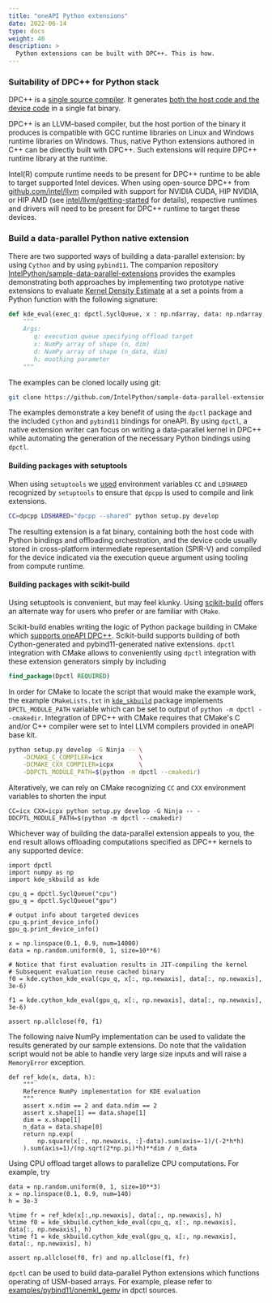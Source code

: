 ```yaml
---
title: "oneAPI Python extensions"
date: 2022-06-14
type: docs
weight: 40
description: >
  Python extensions can be built with DPC++. This is how.
---
```


### Suitability of DPC++ for Python stack

DPC++ is a [single source compiler][dpcpp-single-source]. It generates [both the host code and the device code][compilation-flow] in a single fat binary.

DPC++ is an LLVM-based compiler, but the host portion of the binary it produces is compatible with GCC runtime libraries on Linux and Windows runtime libraries on Windows. Thus, native Python extensions authored in C++ can be directly built with DPC++. Such extensions will require DPC++ runtime library at the runtime.

Intel(R) compute runtime needs to be present for DPC++ runtime to be able to target supported Intel devices. When using open-source DPC++ from [github.com/intel/llvm][intel-llvm] compiled with support for NVIDIA CUDA, HIP NVIDIA, or HIP AMD (see [intel/llvm/getting-started][intel-llvm-getting-started] for details), respective runtimes and drivers will need to be present for DPC++ runtime to target these devices.

### Build a data-parallel Python native extension

There are two supported ways of building a data-parallel extension: by using
`Cython` and by using `pybind11`. The companion repository
[IntelPython/sample-data-parallel-extensions][sample-dppy-ext] provides the
examples demonstrating both approaches by implementing two prototype native
extensions to evaluate [Kernel Density Estimate][wiki-kde]
at a set a points from a Python function with the following signature:

```python
def kde_eval(exec_q: dpctl.SyclQueue, x : np.ndarray, data: np.ndarray, h : float) -> np.narray: ...
    """
    Args:
       q: execution queue specifying offload target
       x: NumPy array of shape (n, dim)
       d: NumPy array of shape (n_data, dim)
       h: moothing parameter
    """
```

The examples can be cloned locally using git:

```bash
git clone https://github.com/IntelPython/sample-data-parallel-extensions.git
```

The examples demonstrate a key benefit of using the `dpctl` package and the
included `Cython` and `pybind11` bindings for oneAPI. By using `dpctl`,
a native extension writer can focus on writing a data-parallel kernel in DPC++
while automating the generation of the necessary Python bindings using `dpctl`.

#### Building packages with setuptools

When using `setuptools` we [used][kde-setuptools] environment variables `CC` and
`LDSHARED` recognized by `setuptools` to ensure that `dpcpp` is used to compile
and link extensions.

```bash
CC=dpcpp LDSHARED="dpcpp --shared" python setup.py develop
```

The resulting extension is a fat binary, containing both the host code with
Python bindings and offloading orchestration, and the device code usually stored
in cross-platform intermediate representation (SPIR-V) and compiled for the
device indicated via the execution queue argument using tooling from compute
runtime.

#### Building packages with scikit-build

Using setuptools is convenient, but may feel klunky. Using
[scikit-build][scikit-build] offers an alternate way for users who prefer or are
familiar with `CMake`.

Scikit-build enables writing the logic of Python package building in CMake which [supports oneAPI DPC++][cmake-dpcpp]. Scikit-build supports building of both
Cython-generated and pybind11-generated native extensions. `dpctl` integration with CMake allows to conveniently using `dpctl` integration with these extension generators
simply by including

```cmake
find_package(Dpctl REQUIRED)
```

In order for CMake to locate the script that would make the example work, the
example `CMakeLists.txt` in [`kde_skbuild`][kde-skbuild] package implements
`DPCTL_MODULE_PATH` variable which can be set to output of `python -m dpctl
--cmakedir`. Integration of DPC++ with CMake requires that CMake's C and/or C++
compiler were set to Intel LLVM compilers provided in oneAPI base kit.

```bash
python setup.py develop -G Ninja -- \
    -DCMAKE_C_COMPILER=icx          \
    -DCMAKE_CXX_COMPILER=icpx       \
    -DDPCTL_MODULE_PATH=$(python -m dpctl --cmakedir)
```

Alteratively, we can rely on CMake recognizing `CC` and `CXX` environment variables to shorten the input

```
CC=icx CXX=icpx python setup.py develop -G Ninja -- -DDCPTL_MODULE_PATH=$(python -m dpctl --cmakedir)
```


Whichever way of building the data-parallel extension appeals to you, the end
result allows offloading computations specified as DPC++ kernels to any
supported device:

```ipython
import dpctl
import numpy as np
import kde_skbuild as kde

cpu_q = dpctl.SyclQueue("cpu")
gpu_q = dpctl.SyclQueue("gpu")

# output info about targeted devices
cpu_q.print_device_info()
gpu_q.print_device_info()

x = np.linspace(0.1, 0.9, num=14000)
data = np.random.uniform(0, 1, size=10**6)

# Notice that first evaluation results in JIT-compiling the kernel
# Subsequent evaluation reuse cached binary
f0 = kde.cython_kde_eval(cpu_q, x[:, np.newaxis], data[:, np.newaxis], 3e-6)

f1 = kde.cython_kde_eval(gpu_q, x[:, np.newaxis], data[:, np.newaxis], 3e-6)

assert np.allclose(f0, f1)
```

The following naive NumPy implementation can be used to validate the results
generated by our sample extensions. Do note that the validation script would
not be able to handle very large size inputs and will raise a `MemoryError`
exception.

```
def ref_kde(x, data, h):
    """
    Reference NumPy implementation for KDE evaluation
    """
    assert x.ndim == 2 and data.ndim == 2
    assert x.shape[1] == data.shape[1]
    dim = x.shape[1]
    n_data = data.shape[0]
    return np.exp(
        np.square(x[:, np.newaxis, :]-data).sum(axis=-1)/(-2*h*h)
    ).sum(axis=1)/(np.sqrt(2*np.pi)*h)**dim / n_data
```

Using CPU offload target allows to parallelize CPU computations. For example, try

```ipython
data = np.random.uniform(0, 1, size=10**3)
x = np.linspace(0.1, 0.9, num=140)
h = 3e-3

%time fr = ref_kde(x[:,np.newaxis], data[:, np.newaxis], h)
%time f0 = kde_skbuild.cython_kde_eval(cpu_q, x[:, np.newaxis], data[:, np.newaxis], h)
%time f1 = kde_skbuild.cython_kde_eval(gpu_q, x[:, np.newaxis], data[:, np.newaxis], h)

assert np.allclose(f0, fr) and np.allclose(f1, fr)
```

`dpctl` can be used to build data-parallel Python extensions which functions operating of USM-based arrays.
For example, please refer to [examples/pybind11/onemkl_gemv][onemkl-gemv] in dpctl sources.


[dpcpp-single-source]: https://oneapi-src.github.io/DPCPP_Reference/#data-parallel-c-dpc
[compilation-flow]: https://www.intel.com/content/www/us/en/develop/documentation/oneapi-programming-guide/top/programming-interface/compilation-flow-overview.html
[intel-llvm]: https://github.com/intel/llvm.git
[intel-llvm-getting-started]: https://github.com/intel/llvm/blob/sycl/sycl/doc/GetStartedGuide.md
[sample-dppy-ext]: https://github.com/IntelPython/sample-data-parallel-extensions
[wiki-kde]: https://en.wikipedia.org/wiki/Kernel_density_estimation
[kde-setuptools]: https://github.com/IntelPython/sample-data-parallel-extensions/tree/main/kde_setuptools
[kde-skbuild]: https://github.com/IntelPython/sample-data-parallel-extensions/tree/main/kde_skbuild
[scikit-build]: https://github.com/scikit-build/scikit-build
[cmake-dpcpp]: https://www.intel.com/content/www/us/en/develop/documentation/oneapi-dpcpp-cpp-compiler-dev-guide-and-reference/top/compiler-setup/use-the-command-line/use-cmake-with-the-intel-oneapi-dpc-c-compiler.html
[onemkl-gemv]: https://github.com/IntelPython/dpctl/tree/master/examples/pybind11/onemkl_gemv
